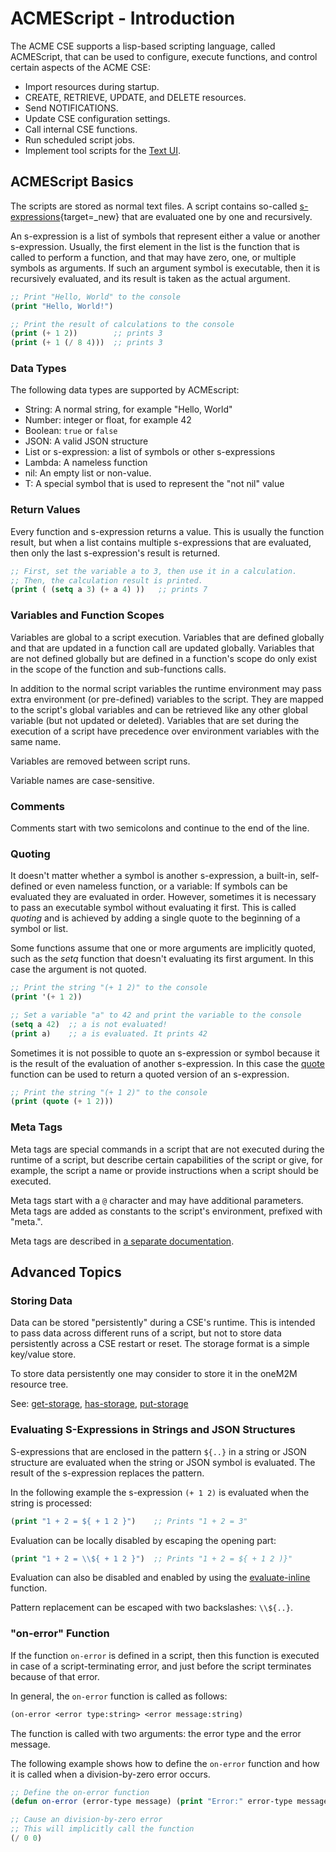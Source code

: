 # ACMEScript - Introduction

The ACME CSE supports a lisp-based scripting language, called ACMEScript, that can be used to configure, execute functions, and control certain aspects of the ACME CSE:

- Import resources during startup.
- CREATE, RETRIEVE, UPDATE, and DELETE resources.
- Send NOTIFICATIONS.
- Update CSE configuration settings.
- Call internal CSE functions.
- Run scheduled script jobs.
- Implement tool scripts for the [Text UI](../setup/TextUI.md).


## ACMEScript Basics

The scripts are stored as normal text files. A script contains so-called [s-expressions](https://en.wikipedia.org/wiki/S-expression){target=_new} that are evaluated one by one and recursively. 

An s-expression is a list of symbols that represent either a value or another s-expression. Usually, the first element in the list is the function that is called to perform a function, and that may have zero, one, or multiple symbols as arguments. If such an argument symbol is executable, then it is recursively evaluated, and its result is taken as the actual argument.

```lisp title="Example"
;; Print "Hello, World" to the console
(print "Hello, World!")

;; Print the result of calculations to the console
(print (+ 1 2))        ;; prints 3
(print (+ 1 (/ 8 4)))  ;; prints 3
```

### Data Types

The following data types are supported by ACMEscript:

- String: A normal string, for example "Hello, World"
- Number: integer or float, for example 42
- Boolean: `true` or `false`
- JSON: A valid JSON structure
- List or s-expression: a list of symbols or other s-expressions
- Lambda: A nameless function
- nil: An empty list or non-value.
- T: A special symbol that is used to represent the "not nil" value


### Return Values

Every function and s-expression returns a value. This is usually the function result, but when a list contains multiple s-expressions that are evaluated, then only the last s-expression's result is returned.

```lisp title="Example"
;; First, set the variable a to 3, then use it in a calculation.
;; Then, the calculation result is printed.
(print ( (setq a 3) (+ a 4) ))   ;; prints 7
```


### Variables and Function Scopes

Variables are global to a script execution. Variables that are defined globally and that are updated in a function call are updated globally. Variables that are not defined globally but are defined in a function's scope do only exist in the scope of the function and sub-functions calls.

In addition to the normal script variables the runtime environment may pass extra environment (or pre-defined) variables to the script. They are mapped to the script's global variables and can be retrieved like any other global variable (but not updated or deleted). Variables that are set during the execution of a script have precedence over environment variables with the same name.

Variables are removed between script runs.

Variable names are case-sensitive.



### Comments

Comments start with two semicolons and continue to the end of the line.



### Quoting

It doesn't matter whether a symbol is another s-expression, a built-in, self-defined or even nameless function, or a variable: If symbols can be evaluated they are evaluated in order. However, sometimes it is necessary to pass an executable symbol without evaluating it first. This is called *quoting* and is achieved by adding a single quote to the beginning of a symbol or list.

Some functions assume that one or more arguments are implicitly quoted, such as the *setq* function that doesn't evaluating its first argument. In this case the argument is not quoted.


```lisp title="Example"
;; Print the string "(+ 1 2)" to the console
(print '(+ 1 2))

;; Set a variable "a" to 42 and print the variable to the console
(setq a 42)  ;; a is not evaluated!
(print a)    ;; a is evaluated. It prints 42
```

Sometimes it is not possible to quote an s-expression or symbol because it is the result of the evaluation of another s-expression. In this case the [quote](ACMEScript-functions.md#quote) function can be used to return a quoted version of an s-expression.

```lisp title="Example"
;; Print the string "(+ 1 2)" to the console
(print (quote (+ 1 2)))
```

### Meta Tags

Meta tags are special commands in a script that are not executed during the runtime of a script, but describe certain capabilities of the script or give, for example, the script a name or provide instructions when a script should be executed.

Meta tags start with a `@` character and may have additional parameters. Meta tags are added as constants to the script's environment, prefixed with "meta.".

Meta tags are described in [a separate documentation](../development/ACMEScript-metatags.md).


## Advanced Topics

### Storing Data

Data can be stored "persistently" during a CSE's runtime. This is intended to pass data across different runs of a script, but not to store data persistently across a CSE restart or reset. The storage format is a simple key/value store.

To store data persistently one may consider to store it in the oneM2M resource tree.

See:  [get-storage](ACMEScript-functions.md#get-storage), [has-storage](ACMEScript-functions.md#has-storage), [put-storage](ACMEScript-functions.md#put-storage)

### Evaluating S-Expressions in Strings and JSON Structures

S-expressions that are enclosed in the pattern `${..}` in a string or JSON structure are evaluated when the string or JSON symbol is evaluated. The result of the s-expression replaces the pattern. 


In the following example the s-expression `(+ 1 2)` is evaluated when the string is processed:

```lisp title="Example"
(print "1 + 2 = ${ + 1 2 }") 	;; Prints "1 + 2 = 3"
```

Evaluation can be locally disabled by escaping the opening part:

```lisp title="Example"
(print "1 + 2 = \\${ + 1 2 }")  ;; Prints "1 + 2 = ${ + 1 2 )}"
```

Evaluation can also be disabled and enabled by using the [evaluate-inline](ACMEScript-functions.md#evaluate-inline) function.

Pattern replacement can be escaped with two backslashes: `\\${..}`.

### "on-error" Function

If the function `on-error` is defined in a script, then this function is executed in case of a script-terminating error, and just before the script terminates because of that error.

In general, the `on-error` function is called as follows:

```lisp title="Example"
(on-error <error type:string> <error message:string)
```

The function is called with two arguments: the error type and the error message.

The following example shows how to define the `on-error` function and how it is called when a division-by-zero error occurs. 

```lisp title="Example"
;; Define the on-error function
(defun on-error (error-type message) (print "Error:" error-type message)) 

;; Cause an division-by-zero error
;; This will implicitly call the function
(/ 0 0)                                      
```

